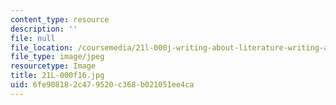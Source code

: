 ```yaml
---
content_type: resource
description: ''
file: null
file_location: /coursemedia/21l-000j-writing-about-literature-writing-about-love-fall-2015/6fe908182c479520c368b021051ee4ca_21L-000f16.jpg
file_type: image/jpeg
resourcetype: Image
title: 21L-000f16.jpg
uid: 6fe90818-2c47-9520-c368-b021051ee4ca
---
```


